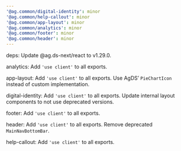 ```yaml
---
'@ag.common/digital-identity': minor
'@ag.common/help-callout': minor
'@ag.common/app-layout': minor
'@ag.common/analytics': minor
'@ag.common/footer': minor
'@ag.common/header': minor
---
```


deps: Update @ag.ds-next/react to v1.29.0.

analytics: Add `'use client'` to all exports.

app-layout: Add `'use client'` to all exports. Use AgDS’ `PieChartIcon` instead of custom implementation.

digital-identity: Add `'use client'` to all exports. Update internal layout components to not use deprecated versions.

footer: Add `'use client'` to all exports.

header: Add `'use client'` to all exports. Remove deprecated `MainNavBottomBar`.

help-callout: Add `'use client'` to all exports.

